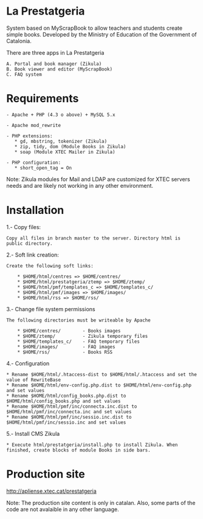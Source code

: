 La Prestatgeria
===============

System based on MyScrapBook to allow teachers and students create simple books. Developed by the Ministry of Education of the Government of Catalonia.

There are three apps in La Prestatgeria
    
    A. Portal and book manager (Zikula)
    B. Book viewer and editor (MyScrapBook)
    C. FAQ system



Requirements
===============

    - Apache + PHP (4.3 o above) + MySQL 5.x

    - Apache mod_rewrite

    - PHP extensions:
       * gd, mbstring, tokenizer (Zikula)
       * zip, tidy, dom (Module Books in Zikula)
       * soap (Module XTEC Mailer in Zikula)
    
    - PHP configuration:
       * short_open_tag = On

Note: Zikula modules for Mail and LDAP are customized for XTEC servers needs and are likely not working in any other environment.



Installation
===============

1.- Copy files:

    Copy all files in branch master to the server. Directory html is public directory.


2.- Soft link creation:

    Create the following soft links:
	
		* $HOME/html/centres => $HOME/centres/
		* $HOME/html/prestatgeria/ztemp => $HOME/ztemp/
		* $HOME/html/pmf/templates_c => $HOME/templates_c/
        * $HOME/html/pmf/images => $HOME/images/
        * $HOME/html/rss => $HOME/rss/


3.- Change file system permissions		

    The following directories must be writeable by Apache

		* $HOME/centres/        - Books images
		* $HOME/ztemp/          - Zikula temporary files
		* $HOME/templates_c/	- FAQ temporary files
		* $HOME/images/         - FAQ images
		* $HOME/rss/            - Books RSS
	
	
4.-	Configuration

    * Rename $HOME/html/.htaccess-dist to $HOME/html/.htaccess and set the value of RewriteBase
    * Rename $HOME/html/env-config.php.dist to $HOME/html/env-config.php and set values
    * Rename $HOME/html/config_books.php.dist to $HOME/html/config_books.php and set values
    * Rename $HOME/html/pmf/inc/connecta.inc.dist to $HOME/html/pmf/inc/connecta.inc and set values
    * Rename $HOME/html/pmf/inc/sessio.inc.dist to $HOME/html/pmf/inc/sessio.inc and set values


5.- Install CMS Zikula			

    * Execute html/prestatgeria/install.php to install Zikula. When finished, create blocks of module Books in side bars.



Production site
================

http://apliense.xtec.cat/prestatgeria 

Note: The production site content is only in catalan. Also, some parts of the code are not avalaible in any other language.


